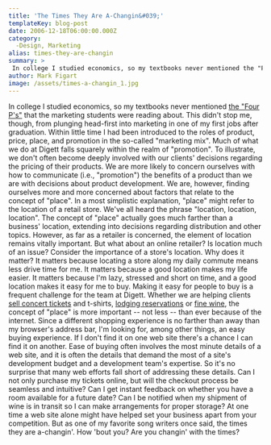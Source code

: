 ```yaml
---
title: 'The Times They Are A-Changin&#039;'
templateKey: blog-post
date: 2006-12-18T06:00:00.000Z
category: 
  -Design, Marketing
alias: times-they-are-changin
summary: > 
 In college I studied economics, so my textbooks never mentioned the "Four P's" that the marketing students were reading about. This didn't stop me, though, from plunging head-first into marketing in one of my first jobs after graduation.
author: Mark Figart
image: /assets/times-a-changin_1.jpg
---
```


In college I studied economics, so my textbooks never mentioned [the "Four P's"](http://www.netmba.com/marketing/mix/) that the marketing students were reading about. This didn't stop me, though, from plunging head-first into marketing in one of my first jobs after graduation. Within little time I had been introduced to the roles of product, price, place, and promotion in the so-called "marketing mix". Much of what we do at Digett falls squarely within the realm of "promotion". To illustrate, we don't often become deeply involved with our clients' decisions regarding the pricing of their products. We are more likely to concern ourselves with how to communicate (i.e., "promotion") the benefits of a product than we are with decisions about product development. We are, however, finding ourselves more and more concerned about factors that relate to the concept of "place". In a most simplistic explanation, "place" might refer to the location of a retail store. We've all heard the phrase "location, location, location". The concept of "place" actually goes much farther than a business' location, extending into decisions regarding distribution and other topics. However, as far as a retailer is concerned, the element of location remains vitally important. But what about an online retailer? Is location much of an issue? Consider the importance of a store's location. Why does it matter? It matters because locating a store along my daily commute means less drive time for me. It matters because a good location makes my life easier. It matters because I'm lazy, stressed and short on time, and a good location makes it easy for me to buy. Making it easy for people to buy is a frequent challenge for the team at Digett. Whether we are helping clients [sell concert tickets](http://crosbystillsnash.com/) and t-shirts, [lodging reservations](http://joshuacreek.com/) or [fine wine](http://kostabrowne.com/), the concept of "place" is more important -- not less -- than ever because of the internet. Since a different shopping experience is no farther than away than my browser's address bar, I'm looking for, among other things, an easy buying experience. If I don't find it on one web site there's a chance I can find it on another. Ease of buying often involves the most minute details of a web site, and it is often the details that demand the most of a site's development budget and a development team's expertise. So it's no surprise that many web efforts fall short of addressing these details. Can I not only purchase my tickets online, but will the checkout process be seamless and intuitive? Can I get instant feedback on whether you have a room available for a future date? Can I be notified when my shipment of wine is in transit so I can make arrangements for proper storage? At one time a web site alone might have helped set your business apart from your competition. But as one of my favorite song writers once said, the times they are a-changin'. How 'bout you? Are you changin' with the times?
